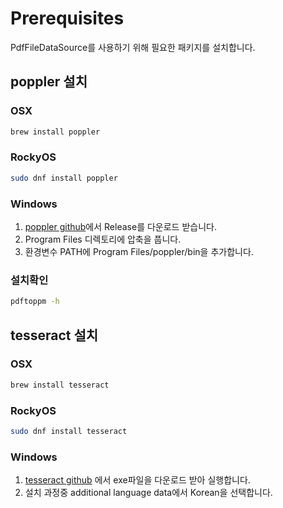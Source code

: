 # Prerequisites
PdfFileDataSource를 사용하기 위해 필요한 패키지를 설치합니다.

## poppler 설치

### OSX
```bash
brew install poppler
```

### RockyOS
```bash
sudo dnf install poppler
```

### Windows  
1. [poppler github](https://github.com/oschwartz10612/poppler-windows)에서 Release를 다운로드 받습니다.
2. Program Files 디렉토리에 압축을 풉니다.
3. 환경변수 PATH에 Program Files/poppler/bin을 추가합니다.

### 설치확인
```bash 
pdftoppm -h
```


## tesseract 설치

### OSX
```bash
brew install tesseract
```

### RockyOS
```bash
sudo dnf install tesseract
```

### Windows
1. [tesseract github](https://github.com/UB-Mannheim/tesseract/wiki) 에서 exe파일을 다운로드 받아 실행합니다.
2. 설치 과정중 additional language data에서 Korean을 선택합니다.